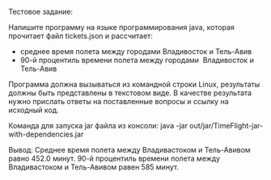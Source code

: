 Тестовое задание:

Напишите программу на языке программирования java, которая прочитает файл tickets.json и рассчитает:

- среднее время полета между городами Владивосток и Тель-Авив
- 90-й процентиль времени полета между городами  Владивосток и Тель-Авив

Программа должна вызываться из командной строки Linux, результаты должны быть представлены в текстовом виде. 
В качестве результата нужно прислать ответы на поставленные вопросы и ссылку на исходный код.

Команда для запуска jar файла из консоли:
java -jar out/jar/TimeFlight-jar-with-dependencies.jar <path to ticket.json>

Вывод:
Среднее время полета между Владивастоком и Тель-Авивом равно 452.0 минут.
90-й процентиль времени полета между Владивастоком и Тель-Авивом равен 585 минут.





